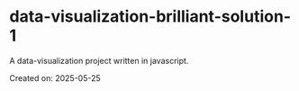 # data-visualization-brilliant-solution-1

A data-visualization project written in javascript.

Created on: 2025-05-25
